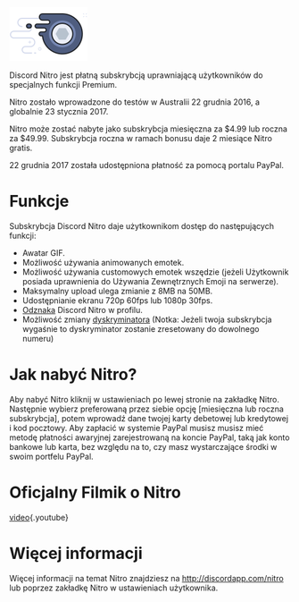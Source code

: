 <!-- TITLE: Nitro -->
<!-- SUBTITLE: Wspieranie rozwoju Discorda -->

![Nitrobadge](/uploads/nitro/nitrobadge.png "Nitrobadge")

Discord Nitro jest płatną subskrybcją uprawniającą użytkowników do specjalnych funkcji Premium.

Nitro zostało wprowadzone do testów w Australii 22 grudnia 2016, a globalnie 23 stycznia 2017.

Nitro może zostać nabyte jako subskrybcja miesięczna za $4.99 lub roczna za $49.99. Subskrybcja roczna w ramach bonusu daje 2 miesiące Nitro gratis.

22 grudnia 2017 została udostępniona płatność za pomocą portalu PayPal.

# Funkcje
Subskrybcja Discord Nitro daje użytkownikom dostęp do następujących funkcji:

* Awatar GIF.
* Możliwość używania animowanych emotek.
* Możliwość używania customowych emotek wszędzie (jeżeli Użytkownik posiada uprawnienia do Używania Zewnętrznych Emoji na serwerze).
* Maksymalny upload ulega zmianie z 8MB na 50MB.
* Udostępnianie ekranu 720p 60fps lub 1080p 30fps.
* [Odznaka](https://discordia.me/pl/odznaki) Discord Nitro w profilu.
* Możliwość zmiany [dyskryminatora](https://discordia.me/pl/dyskryminator) (Notka: Jeżeli twoja subskrybcja wygaśnie to dyskryminator zostanie zresetowany do dowolnego numeru)

# Jak nabyć Nitro?
Aby nabyć Nitro kliknij w ustawieniach po lewej stronie na zakładkę Nitro. Następnie wybierz preferowaną przez siebie opcję [miesięczna lub roczna subskrybcja], potem wprowadź dane twojej karty debetowej lub kredytowej i kod pocztowy. Aby zapłacić w systemie PayPal musisz musisz mieć metodę płatności awaryjnej zarejestrowaną na koncie PayPal, taką jak konto bankowe lub karta, bez względu na to, czy masz wystarczające środki w swoim portfelu PayPal.
# Oficjalny Filmik o Nitro

[video](https://www.youtube.com/watch?v=psIIWROIvtM){.youtube}


# Więcej informacji
Więcej informacji na temat Nitro znajdziesz na http://discordapp.com/nitro lub poprzez zakładkę Nitro w ustawieniach użytkownika.